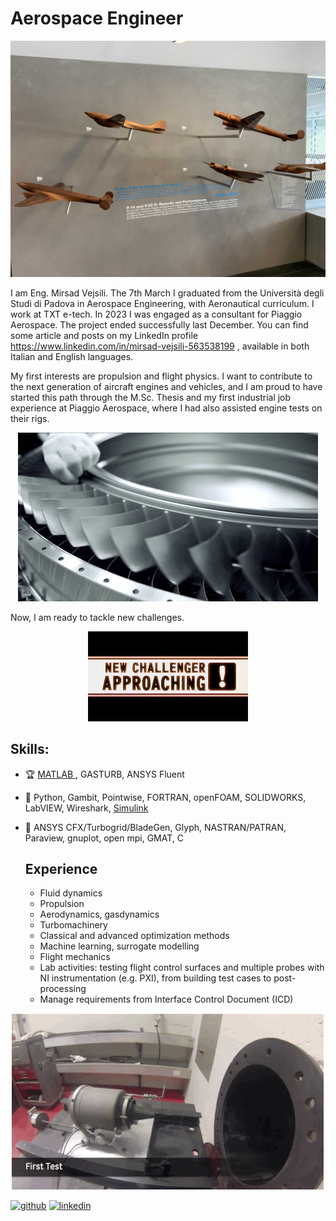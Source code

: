 # Aerospace Engineer
![Aerospace Engineer](https://github.com/vejsili/vejsili/blob/main/2024_01_02_gh_Piaggio1.jpg)

I am Eng. Mirsad Vejsili. The 7th March I graduated from the Università degli Studi di Padova in Aerospace Engineering, with Aeronautical curriculum. I work at TXT e-tech. In 2023 I was engaged as a consultant for Piaggio Aerospace. The project ended successfully last December. You can find some article and posts on my LinkedIn profile https://www.linkedin.com/in/mirsad-vejsili-563538199 , available in both Italian and English languages.

My first interests are propulsion and flight physics. I want to contribute to the next generation of aircraft engines and vehicles, and I am proud to have started this path through the M.Sc. Thesis and my first industrial job experience at Piaggio Aerospace, where I had also assisted engine tests on their rigs. 
<p align="center">
  <img src="https://github.com/vejsili/vejsili/blob/main/giphy.gif">
</p>

Now, I am ready to tackle new challenges.
<p align="center">
  <img src="https://github.com/vejsili/vejsili/blob/main/tumblr_e450c41333cba82cc6ec0f2a4795315c_b8338fc2_500.webp" alt="Your Image Description" width=256 >
</p>





## Skills: 
* 🏆 [MATLAB ](https://github.com/vejsili/vejsili/blob/main/Vejsili_Mirsad_MATLAB.pdf), GASTURB, ANSYS Fluent
* 🔧 Python, Gambit, Pointwise, FORTRAN, openFOAM, SOLIDWORKS, LabVIEW, Wireshark, [Simulink](https://github.com/vejsili/voyager)
* 🔨 ANSYS CFX/Turbogrid/BladeGen, Glyph, NASTRAN/PATRAN, Paraview, gnuplot, open mpi, GMAT, C

  ## Experience
  * Fluid dynamics
  * Propulsion
  * Aerodynamics, gasdynamics
  * Turbomachinery
  * Classical and advanced optimization methods
  * Machine learning, surrogate modelling
  * Flight mechanics
  * Lab activities: testing flight control surfaces and multiple probes with NI instrumentation (e.g. PXI), from building test cases to post-processing 
  * Manage requirements from Interface Control Document (ICD) 

 <p align="center">
  <img src="https://github.com/vejsili/vejsili/blob/main/tumblr_no8onn3Sks1qk4ealo4_500.gif" >
</p>


[<img src='https://cdn.jsdelivr.net/npm/simple-icons@3.0.1/icons/github.svg' alt='github' height='40'>](https://github.com/vejsili)  [<img src='https://cdn.jsdelivr.net/npm/simple-icons@3.0.1/icons/linkedin.svg' alt='linkedin' height='40'>](https://www.linkedin.com/in/mirsad-vejsili-563538199)  

